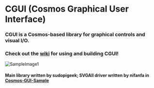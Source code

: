 # CGUI (Cosmos Graphical User Interface)
### CGUI is a Cosmos-based library for graphical controls and visual I/O. 

### Check out the [wiki](https://github.com/sudopigeek/CGUI/wiki) for using and building CGUI!

![SampleImage1](https://github.com/sudopigeek/CGUI/blob/main/png3.png?raw=true)

#### Main library written by sudopigeek; SVGAII driver written by nifanfa in [Cosmos-GUI-Sample](https://github.com/nifanfa/Cosmos-GUI-Sample)


